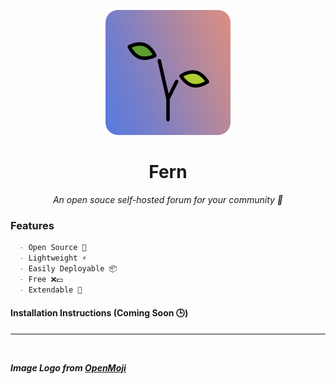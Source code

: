 <p align="center">
<img src="apps/core/static/images/seedling_logo.png" height="200" alt="Fern Logo">
</p>

<h1 align="center">Fern</h1>

<p align="center"><i>An open souce self-hosted forum for your community 🌱</i></p>

### Features
```md
  - Open Source 👐
  - Lightweight ⚡
  - Easily Deployable 📦
  - Free ❌💵
  - Extendable 🔌
```


#### Installation Instructions (Coming Soon 🕒)

---

<br>

***Image Logo from [OpenMoji](https://openmoji.org/library/emoji-1F331/)***
